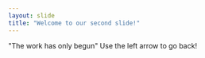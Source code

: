 ```yaml
---
layout: slide
title: "Welcome to our second slide!"
---
```

"The work has only begun"
Use the left arrow to go back!
